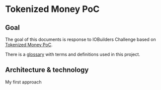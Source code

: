Tokenized Money PoC
===================

## Goal

The goal of this documents is response to IOBuilders Challenge based on [Tokenized Money PoC](https://github.com/Ferparishuertas/iobuilders/wiki/IoBuilders-POC).

There is a [glossary](./glossary.md) with terms and definitions used in this project.


## Architecture & technology

My first approach

